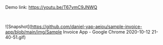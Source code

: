 
Demo link: https://youtu.be/T67vmC9JNWQ

<br/>

![Snapshot](https://github.com/daniel-yap-aeiou/sample-invoice-app/blob/main/img/Sample Invoice App - Google Chrome 2020-10-12 21-40-51.gif)

